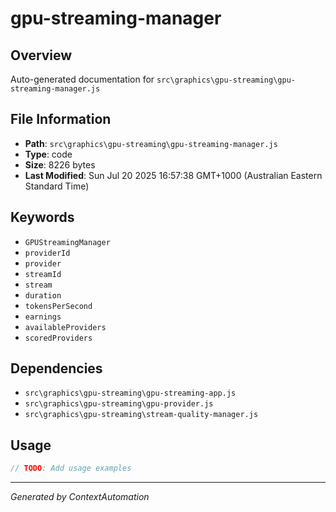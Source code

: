 # gpu-streaming-manager

## Overview
Auto-generated documentation for `src\graphics\gpu-streaming\gpu-streaming-manager.js`

## File Information
- **Path**: `src\graphics\gpu-streaming\gpu-streaming-manager.js`
- **Type**: code
- **Size**: 8226 bytes
- **Last Modified**: Sun Jul 20 2025 16:57:38 GMT+1000 (Australian Eastern Standard Time)

## Keywords
- `GPUStreamingManager`
- `providerId`
- `provider`
- `streamId`
- `stream`
- `duration`
- `tokensPerSecond`
- `earnings`
- `availableProviders`
- `scoredProviders`

## Dependencies
- `src\graphics\gpu-streaming\gpu-streaming-app.js`
- `src\graphics\gpu-streaming\gpu-provider.js`
- `src\graphics\gpu-streaming\stream-quality-manager.js`

## Usage
```javascript
// TODO: Add usage examples
```

---
*Generated by ContextAutomation*
